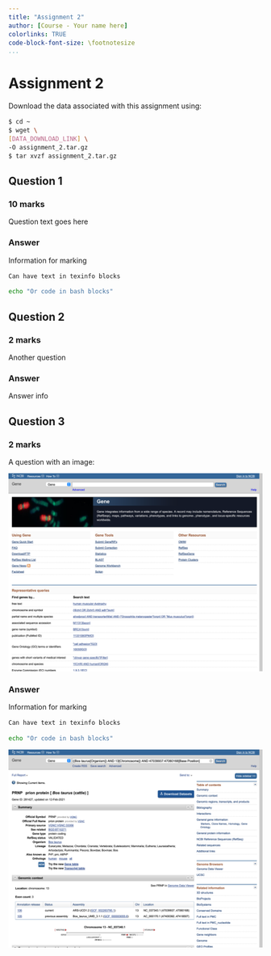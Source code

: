 ```yaml
---
title: "Assignment 2"
author: [Course - Your name here]
colorlinks: TRUE
code-block-font-size: \footnotesize
...
```


# Assignment 2

Download the data associated with this assignment using:

```bash
$ cd ~
$ wget \
[DATA_DOWNLOAD_LINK] \
-O assignment_2.tar.gz
$ tar xvzf assignment_2.tar.gz
```

## Question 1

### 10 marks

Question text goes here

### Answer

Information for marking

```texinfo
Can have text in texinfo blocks
```

```bash
echo "Or code in bash blocks"
```

## Question 2

### 2 marks

Another question

### Answer

Answer info

## Question 3

### 2 marks

A question with an image:

![An image](assignment_2_includes/2-5.png)

### Answer

Information for marking

```texinfo
Can have text in texinfo blocks
```

```bash
echo "Or code in bash blocks"
```

![An image](assignment_2_includes/2-6.png)
